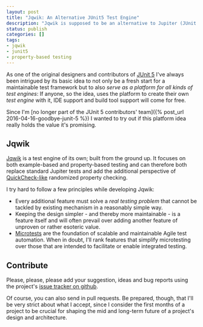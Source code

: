 ```yaml
---
layout: post
title: "Jqwik: An Alternative JUnit5 Test Engine"
description: "Jqwik is supposed to be an alternative to Jupiter (JUnit 5's default). I'm building it from the ground up."
status: publish
categories: []
tags:
- jqwik
- junit5
- property-based testing
---
```

As one of the original designers and contributors of [JUnit 5](https://github.com/junit-team/junit5)
I've always been intrigued by its basic idea to not only be a fresh start for a maintainable test framework
but to also _serve as a platform for all kinds of test engines_:
If anyone, so the idea, uses the platform to create their own _test engine_ with it,
IDE support and build tool support will come for free.

Since I'm [no longer part of the JUnit 5 contributors' team]({% post_url 2016-04-16-goodbye-junit-5 %})
I wanted to try out if this platform idea really holds the value it's promising.

## Jqwik

[Jqwik](http://jqwik.net/) is a test engine of its own; built from the ground up.
It focuses on both example-based and property-based testing and
can therefore both replace standard Jupiter tests and add the additional
perspective of [QuickCheck-like](https://en.wikipedia.org/wiki/QuickCheck)
randomized property checking.

I try hard to follow a few principles while developing Jqwik:

- Every additional feature must solve a _real testing problem_ that cannot be
  tackled by existing mechanism in a reasonably simple way.
- Keeping the design simpler - and thereby more maintainable - is a feature
  itself and will often prevail over adding another feature of unproven or rather
  esoteric value.
- [Microtests](https://www.industriallogic.com/blog/history-microtests/)
  are the foundation of scalable and maintainable Agile test automation.
  When in doubt, I'll rank features that simplify microtesting over those that
  are intended to facilitate or enable integrated testing.

## Contribute

Please, please, please add your suggestion, ideas and bug reports using the project's
[issue tracker on github](https://github.com/jlink/jqwik/issues).

Of course, you can also send in pull requests. Be prepared, though, that
I'll be very strict about what I accept, since I consider
the first months of a project to be crucial for shaping the mid and long-term
future of a project's design and architecture.
